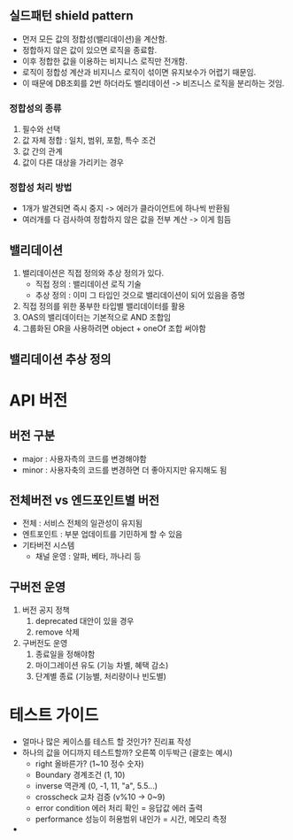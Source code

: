 ## 실드패턴 shield pattern
- 먼저 모든 값의 정합성(밸리데이션)을 계산함.
- 정합하지 않은 값이 있으면 로직을 종료함.
- 이후 정합한 값을 이용하는 비지니스 로직만 전개함.
- 로직이 정합성 계산과 비지니스 로직이 섞이면 유지보수가 어렵기 때문임.
- 이 때문에 DB조회를 2번 하더라도 밸리데이션 -> 비즈니스 로직을 분리하는 것임.
### 정합성의 종류
1. 필수와 선택
2. 값 자체 정합 : 일치, 범위, 포함, 특수 조건
3. 값 간의 관계
4. 값이 다른 대상을 가리키는 경우
### 정합성 처리 방법
- 1개가 발견되면 즉시 중지 -> 에러가 클라이언트에 하나씩 반환됨
- 여러개를 다 검사하여 정합하지 않은 값을 전부 계산 -> 이게 힘듬
## 밸리데이션
1. 밸리데이션은 직접 정의와 추상 정의가 있다.
	- 직접 정의 : 밸리데이션 로직 기술
	- 추상 정의 : 이미 그 타입인 것으로 밸리데이션이 되어 있음을 증명
2. 직접 정의를 위한 풍부한 타입별 밸리데이터를 활용
3. OAS의 밸리데이터는 기본적으로 AND 조합임
4. 그룹화된 OR을 사용하려면 object + oneOf 조합 써야함
## 밸리데이션 추상 정의

# API 버전
## 버전 구분
- major : 사용자측의 코드를 변경해야함
- minor : 사용자축의 코드를 변경하면 더 좋아지지만 유지해도 됨

## 전체버전 vs 엔드포인트별 버전
- 전체 : 서비스 전체의 일관성이 유지됨
- 엔트포인트 : 부분 업데이트를 기민하게 할 수 있음
- 기타버전 시스템
	- 채널 운영 : 알파, 베타, 까나리 등

## 구버전 운영
1. 버전 공지 정책
	1. deprecated 대안이 있을 경우
	2. remove 삭제
2. 구버전도 운영
	1. 종료일을 정해야함
	2. 마이그레이션 유도 (기능 차별, 혜택 감소)
	3. 단계별 종료 (기능별, 처리량이나 빈도별)

# 테스트 가이드
- 얼마나 많은 케이스를 테스트 할 것인가? 진리표 작성
- 하나의 값을 어디까지 테스트할까? 오른쪽 이두박근 (괄호는 예시)
	- right 올바른가? (1~10 정수 숫자)
	- Boundary 경계조건 (1, 10)
	- inverse 역관계 (0, -1, 11, "a", 5.5...)
	- crosscheck 교차 검증 (v%10 -> 0~9)
	- error condition 에러 처리 확인 = 응답값 에러 출력
	- performance 성능이 허용범위 내인가 = 시간, 메모리 측정
- 